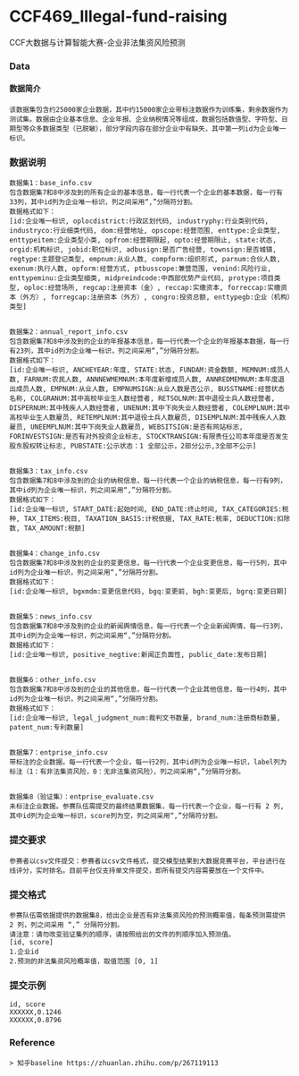 # CCF469_Illegal-fund-raising
CCF大数据与计算智能大赛-企业非法集资风险预测

### Data
#### 数据简介
    该数据集包含约25000家企业数据，其中约15000家企业带标注数据作为训练集，剩余数据作为测试集。数据由企业基本信息、企业年报、企业纳税情况等组成，数据包括数值型、字符型、日期型等众多数据类型（已脱敏），部分字段内容在部分企业中有缺失，其中第一列id为企业唯一标识。

### 数据说明
    数据集1：base_info.csv
    包含数据集7和8中涉及到的所有企业的基本信息，每一行代表一个企业的基本数据，每一行有33列，其中id列为企业唯一标识，列之间采用“,”分隔符分割。
    数据格式如下：
    [id:企业唯一标识, oplocdistrict:行政区划代码, industryphy:行业类别代码, industryco:行业细类代码, dom:经营地址, opscope:经营范围, enttype:企业类型, enttypeitem:企业类型小类, opfrom:经营期限起, opto:经营期限止, state:状态, orgid:机构标识, jobid:职位标识, adbusign:是否广告经营, townsign:是否城镇, regtype:主题登记类型, empnum:从业人数, compform:组织形式, parnum:合伙人数, exenum:执行人数, opform:经营方式, ptbusscope:兼营范围, venind:风险行业, enttypeminu:企业类型细类, midpreindcode:中西部优势产业代码, protype:项目类型, oploc:经营场所, regcap:注册资本（金）, reccap:实缴资本, forreccap:实缴资本（外方）, forregcap:注册资本（外方）, congro:投资总额, enttypegb:企业（机构）类型]


    数据集2：annual_report_info.csv
    包含数据集7和8中涉及到的企业的年报基本信息，每一行代表一个企业的年报基本数据，每一行有23列，其中id列为企业唯一标识，列之间采用“,”分隔符分割。
    数据格式如下：
    [id:企业唯一标识, ANCHEYEAR:年度, STATE:状态, FUNDAM:资金数额, MEMNUM:成员人数, FARNUM:农民人数, ANNNEWMEMNUM:本年度新增成员人数, ANNREDMEMNUM:本年度退出成员人数, EMPNUM:从业人数, EMPNUMSIGN:从业人数是否公示, BUSSTNAME:经营状态名称, COLGRANUM:其中高校毕业生人数经营者, RETSOLNUM:其中退役士兵人数经营者, DISPERNUM:其中残疾人人数经营者, UNENUM:其中下岗失业人数经营者, COLEMPLNUM:其中高校毕业生人数雇员, RETEMPLNUM:其中退役士兵人数雇员, DISEMPLNUM:其中残疾人人数雇员, UNEEMPLNUM:其中下岗失业人数雇员, WEBSITSIGN:是否有网站标志, FORINVESTSIGN:是否有对外投资企业标志, STOCKTRANSIGN:有限责任公司本年度是否发生股东股权转让标志, PUBSTATE:公示状态：1 全部公示，2部分公示,3全部不公示]


    数据集3：tax_info.csv
    包含数据集7和8中涉及到的企业的纳税信息，每一行代表一个企业的纳税信息，每一行有9列，其中id列为企业唯一标识，列之间采用“,”分隔符分割。
    数据格式如下：
    [id:企业唯一标识, START_DATE:起始时间, END_DATE:终止时间, TAX_CATEGORIES:税种, TAX_ITEMS:税目, TAXATION_BASIS:计税依据, TAX_RATE:税率, DEDUCTION:扣除数, TAX_AMOUNT:税额]


    数据集4：change_info.csv
    包含数据集7和8中涉及到的企业的变更信息，每一行代表一个企业变更信息，每一行5列，其中id列为企业唯一标识，列之间采用“,”分隔符分割。
    数据格式如下：
    [id:企业唯一标识, bgxmdm:变更信息代码, bgq:变更前, bgh:变更后, bgrq:变更日期]


    数据集5：news_info.csv
    包含数据集7和8中涉及到的企业的新闻舆情信息，每一行代表一个企业新闻舆情，每一行3列，其中id列为企业唯一标识，列之间采用“,”分隔符分割。
    数据格式如下：
    [id:企业唯一标识, positive_negtive:新闻正负面性, public_date:发布日期]


    数据集6：other_info.csv
    包含数据集7和8中涉及到的企业的其他信息，每一行代表一个企业其他信息，每一行4列，其中id列为企业唯一标识，列之间采用“,”分隔符分割。
    数据格式如下：
    [id:企业唯一标识, legal_judgment_num:裁判文书数量, brand_num:注册商标数量, patent_num:专利数量]


    数据集7：entprise_info.csv
    带标注的企业数据。每一行代表一个企业，每一行2列，其中id列为企业唯一标识，label列为标注（1：有非法集资风险，0：无非法集资风险），列之间采用“,”分隔符分割。


    数据集8（验证集）：entprise_evaluate.csv
    未标注企业数据。参赛队伍需提交的最终结果数据集，每一行代表一个企业，每一行有 2 列, 其中id列为企业唯一标识，score列为空，列之间采用“,”分隔符分割。

### 提交要求
    参赛者以csv文件提交：参赛者以csv文件格式，提交模型结果到大数据竞赛平台，平台进行在线评分，实时排名。目前平台仅支持单文件提交，即所有提交内容需要放在一个文件中。

### 提交格式
    参赛队伍需依据提供的数据集8，给出企业是否有非法集资风险的预测概率值，每条预测需提供 2 列，列之间采用 “,” 分隔符分割。
    请注意：请勿改变验证集列的顺序，请按照给出的文件的列顺序加入预测值。
    [id, score]
    1.企业id
    2.预测的非法集资风险概率值，取值范围 [0, 1]

### 提交示例
    id, score
    XXXXXX,0.1246
    XXXXXX,0.8796


### Reference
    > 知乎baseline https://zhuanlan.zhihu.com/p/267119113